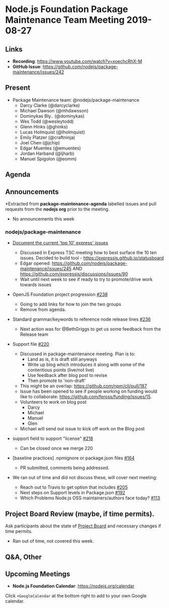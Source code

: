 # Node.js Foundation Package Maintenance Team Meeting 2019-08-27

## Links

* **Recording**: https://www.youtube.com/watch?v=xoechcRhX-M
* **GitHub Issue**: https://github.com/nodejs/package-maintenance/issues/242

## Present

* Package Maintenance team: @nodejs/package-maintenance
  * Darcy Clarke (@darcyclarke)
  * Michael Dawson (@mhdawsson)
  * Dominykas Bly.. (@dominykas)
  * Wes Todd (@wesleytodd)
  * Glenn Hinks (@ghinks)
  * Lucas Holmquist (@lholmquist) 
  * Emily Platzer (@craftninja)
  * Joel Chen (@jchip)
  * Edgar Muentes (@emuentes)
  * Jordan Harband (@ljharb)
  * Manuel Spigolon (@eomm)

## Agenda

## Announcements
 
*Extracted from **package-maintenance-agenda** labelled issues and pull requests from the **nodejs org** prior to the meeting.

* No announcements this week

### nodejs/package-maintenance

* [Document the current 'top 10' express' issues](https://github.com/nodejs/package-maintenance/issues/233#issuecomment-524698030 )
  * Discussed in Express TSC meeting how to best surface the 10 ten issues. Decided to build tool - https://expressjs.github.io/statusboard
  * Edgar opened: https://github.com/nodejs/package-maintenance/issues/245 AND https://github.com/expressjs/discussions/issues/90
  * Wait until next week to see if ready to try to promote/drive work towards issues

* OpenJS Foundation project progression [#238](https://github.com/nodejs/package-maintenance/issues/238 )
  * Going to add links for how to join the two groups
  * Remove from agenda.

* Standard grammar/keywords to reference node release lines [#236](https://github.com/nodejs/package-maintenance/issues/236 )
  *  Next action was for @BethGriggs to get us some feedback from the Release team

* Support file [#220](https://github.com/nodejs/package-maintenance/pull/220 )
  * Discussed in package-maintenance meeting. Plan is to:
    * Land as is, it is draft still anyways
    * Write up blog which introduces it along with some of the contentious points (live/not live)
    * Use feedback after blog post to revise
    * Then promote to 'non-draft'
  * This might be an overlap: https://github.com/npm/cli/pull/187
  * Issue has been opened to see if people working on funding would like to collaborate:
    https://github.com/feross/funding/issues/15.
  * Volunteers to work on blog post
    * Darcy
    * Michael
    * Manuel
    * Glen
  * Michael will send out issue to kick off work on the Blog post

* support field to support "license" [#218](https://github.com/nodejs/package-maintenance/issues/218 )
  * Can  be closed once we merge 220

* \[baseline practices\] .npmignore or package.json files [#164](https://github.com/nodejs/package-maintenance/issues/164 )
  * PR submitted, comments being addressed.

* We ran out of time and did not discuss these, will cover next meeting:
  * Reach out to Travis to get option that includes [#205](https://github.com/nodejs/package-maintenance/issues/205 )
  * Next steps on Support levels in Package.json [#192](https://github.com/nodejs/package-maintenance/issues/192 )
  * Which Problems Node.js OSS maintainers/authors face today? [#113](https://github.com/nodejs/package-maintenance/issues/113 )

## Project Board Review (maybe, if time permits).

Ask participants about the state of [Project Board](https://github.com/nodejs/package-maintenance/projects/1) and necessary changes if time permits.

  * Ran out of time, not covered this week.

## Q&A, Other

## Upcoming Meetings

* **Node.js Foundation Calendar**: https://nodejs.org/calendar

Click `+GoogleCalendar` at the bottom right to add to your own Google calendar.


